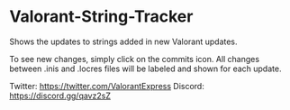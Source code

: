# Valorant-String-Tracker

Shows the updates to strings added in new Valorant updates.

To see new changes, simply click on the commits icon. All changes between .inis and .locres files will be labeled and shown for each update.



Twitter: https://twitter.com/ValorantExpress
Discord: https://discord.gg/qavz2sZ

